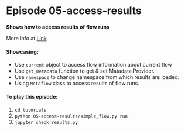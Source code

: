 # Episode 05-access-results

**Shows how to access results of flow runs**

More info at [Link](https://docs.metaflow.org/metaflow/client).

#### Showcasing:
- Use `current` object to access flow information about current flow
- Use `get_metadata` function to get & set Matadata Provider.
- Use `namespace` to change namespace from which results are loaded.
- Using `Metaflow` class to access results of flow runs.


#### To play this episode:
1. ```cd tutorials```
2. ```python 05-access-results/simple_flow.py run``` 
3. ```jupyter check_results.py```
